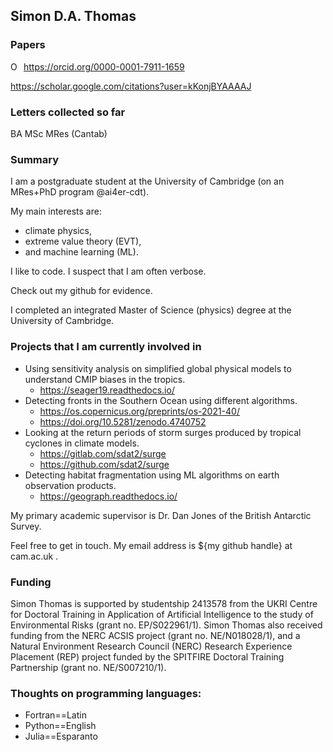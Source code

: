 ## Simon D.A. Thomas

### Papers

<div itemscope itemtype="https://schema.org/Person"><a itemprop="sameAs" content="https://orcid.org/0000-0001-7911-1659" href="https://orcid.org/0000-0001-7911-1659" target="orcid.widget" rel="me noopener noreferrer" style="vertical-align:top;"><img src="https://orcid.org/sites/default/files/images/orcid_16x16.png" style="width:1em;margin-right:.5em;" alt="ORCID iD icon">https://orcid.org/0000-0001-7911-1659</a></div>

<https://scholar.google.com/citations?user=kKonjBYAAAAJ>

### Letters collected so far

BA MSc MRes (Cantab)

### Summary

I am a postgraduate student at the University of Cambridge (on an MRes+PhD program @ai4er-cdt).

My main interests are:

 - climate physics, 
 - extreme value theory (EVT), 
 - and machine learning (ML).

I like to code. I suspect that I am often verbose.

Check out my github for evidence.

I completed an integrated Master of Science (physics) degree at the University of Cambridge.

### Projects that I am currently involved in

 - Using sensitivity analysis on simplified global physical models to understand CMIP biases in the tropics.
   - <https://seager19.readthedocs.io/> 
 - Detecting fronts in the Southern Ocean using different algorithms.
   - <https://os.copernicus.org/preprints/os-2021-40/>
   - <https://doi.org/10.5281/zenodo.4740752>
 - Looking at the return periods of storm surges produced by tropical cyclones in climate models.
   - <https://gitlab.com/sdat2/surge>
   - <https://github.com/sdat2/surge>
 - Detecting habitat fragmentation using ML algorithms on earth observation products.
   - <https://geograph.readthedocs.io/> 
 
My primary academic supervisor is Dr. Dan Jones of the British Antarctic Survey.

Feel free to get in touch. My email address is ${my github handle} at cam.ac.uk .


### Funding

Simon Thomas is supported by studentship 2413578 from the UKRI Centre for Doctoral Training in Application of Artificial Intelligence to the study of Environmental Risks (grant no. EP/S022961/1). Simon Thomas also received funding from the NERC ACSIS project (grant no. NE/N018028/1), and a Natural Environment Research Council (NERC) Research Experience Placement (REP) project funded by the SPITFIRE Doctoral Training Partnership (grant no. NE/S007210/1).

### Thoughts on programming languages:

- Fortran==Latin
- Python==English
- Julia==Esparanto
